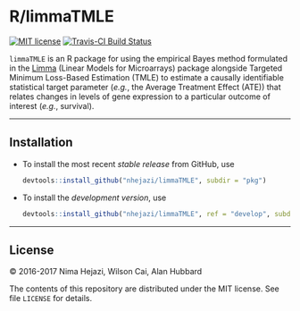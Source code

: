 # R/limmaTMLE

[![MIT
license](http://img.shields.io/badge/license-MIT-brightgreen.svg)](http://opensource.org/licenses/MIT)
[![Travis-CI Build
Status](https://travis-ci.org/nhejazi/limmaTMLE.svg)](https://travis-ci.org/nhejazi/limmaTMLE)

`limmaTMLE` is an R package for using the empirical Bayes method formulated
in the [Limma]() (Linear Models for Microarrays) package alongside Targeted
Minimum Loss-Based Estimation (TMLE) to estimate a causally identifiable
statistical target parameter (_e.g._, the Average Treatment Effect (ATE)) that
relates changes in levels of gene expression to a particular outcome of
interest (_e.g._, survival).

---

## Installation

- To install the most recent _stable release_ from GitHub, use
  ```r
  devtools::install_github("nhejazi/limmaTMLE", subdir = "pkg")
  ```

- To install the _development version_, use
  ```r
  devtools::install_github("nhejazi/limmaTMLE", ref = "develop", subdir = "pkg")
  ```

---

## License

&copy; 2016-2017 Nima Hejazi, Wilson Cai, Alan Hubbard

The contents of this repository are distributed under the MIT license. See file
`LICENSE` for details.
